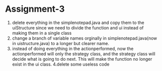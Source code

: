 # Assignment-3

1. delete everything in the simplenotepad.java and copy them to the uiStructure since we need to divide the function and ui instead of making them in a single class
2. change a branch of variable names orginally in simplenotepad.java(now in uistructure.java) to a longer but clearer name. 
3. instead of doing everything in the actionperformed, now the actionperformed will only the strategy class, and the strategy class will decide what is going to do next. This will make the function no longer exist in the ui class.
4.delete some useless code 
